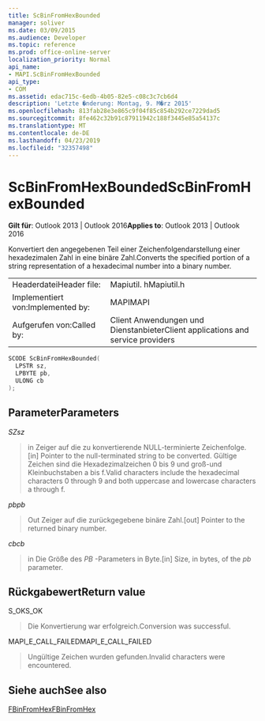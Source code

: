 ```yaml
---
title: ScBinFromHexBounded
manager: soliver
ms.date: 03/09/2015
ms.audience: Developer
ms.topic: reference
ms.prod: office-online-server
localization_priority: Normal
api_name:
- MAPI.ScBinFromHexBounded
api_type:
- COM
ms.assetid: edac715c-6edb-4b05-82e5-c08c3c7cb6d4
description: 'Letzte �nderung: Montag, 9. M�rz 2015'
ms.openlocfilehash: 813fab28e3e865c9f04f85c854b292ce7229dad5
ms.sourcegitcommit: 8fe462c32b91c87911942c188f3445e85a54137c
ms.translationtype: MT
ms.contentlocale: de-DE
ms.lasthandoff: 04/23/2019
ms.locfileid: "32357498"
---
```

# <a name="scbinfromhexbounded"></a><span data-ttu-id="fa9b4-103">ScBinFromHexBounded</span><span class="sxs-lookup"><span data-stu-id="fa9b4-103">ScBinFromHexBounded</span></span>

  
  
<span data-ttu-id="fa9b4-104">**Gilt für**: Outlook 2013 | Outlook 2016</span><span class="sxs-lookup"><span data-stu-id="fa9b4-104">**Applies to**: Outlook 2013 | Outlook 2016</span></span> 
  
<span data-ttu-id="fa9b4-105">Konvertiert den angegebenen Teil einer Zeichenfolgendarstellung einer hexadezimalen Zahl in eine binäre Zahl.</span><span class="sxs-lookup"><span data-stu-id="fa9b4-105">Converts the specified portion of a string representation of a hexadecimal number into a binary number.</span></span> 
  
|||
|:-----|:-----|
|<span data-ttu-id="fa9b4-106">Headerdatei</span><span class="sxs-lookup"><span data-stu-id="fa9b4-106">Header file:</span></span>  <br/> |<span data-ttu-id="fa9b4-107">Mapiutil. h</span><span class="sxs-lookup"><span data-stu-id="fa9b4-107">Mapiutil.h</span></span>  <br/> |
|<span data-ttu-id="fa9b4-108">Implementiert von:</span><span class="sxs-lookup"><span data-stu-id="fa9b4-108">Implemented by:</span></span>  <br/> |<span data-ttu-id="fa9b4-109">MAPI</span><span class="sxs-lookup"><span data-stu-id="fa9b4-109">MAPI</span></span>  <br/> |
|<span data-ttu-id="fa9b4-110">Aufgerufen von:</span><span class="sxs-lookup"><span data-stu-id="fa9b4-110">Called by:</span></span>  <br/> |<span data-ttu-id="fa9b4-111">Client Anwendungen und Dienstanbieter</span><span class="sxs-lookup"><span data-stu-id="fa9b4-111">Client applications and service providers</span></span>  <br/> |
   
```cpp
SCODE ScBinFromHexBounded(
  LPSTR sz,
  LPBYTE pb,
  ULONG cb
);
```

## <a name="parameters"></a><span data-ttu-id="fa9b4-112">Parameter</span><span class="sxs-lookup"><span data-stu-id="fa9b4-112">Parameters</span></span>

 <span data-ttu-id="fa9b4-113">_SZ_</span><span class="sxs-lookup"><span data-stu-id="fa9b4-113">_sz_</span></span>
  
> <span data-ttu-id="fa9b4-114">in Zeiger auf die zu konvertierende NULL-terminierte Zeichenfolge.</span><span class="sxs-lookup"><span data-stu-id="fa9b4-114">[in] Pointer to the null-terminated string to be converted.</span></span> <span data-ttu-id="fa9b4-115">Gültige Zeichen sind die Hexadezimalzeichen 0 bis 9 und groß-und Kleinbuchstaben a bis f.</span><span class="sxs-lookup"><span data-stu-id="fa9b4-115">Valid characters include the hexadecimal characters 0 through 9 and both uppercase and lowercase characters a through f.</span></span>
    
 <span data-ttu-id="fa9b4-116">_pb_</span><span class="sxs-lookup"><span data-stu-id="fa9b4-116">_pb_</span></span>
  
> <span data-ttu-id="fa9b4-117">Out Zeiger auf die zurückgegebene binäre Zahl.</span><span class="sxs-lookup"><span data-stu-id="fa9b4-117">[out] Pointer to the returned binary number.</span></span>
    
 <span data-ttu-id="fa9b4-118">_cb_</span><span class="sxs-lookup"><span data-stu-id="fa9b4-118">_cb_</span></span>
  
> <span data-ttu-id="fa9b4-119">in Die Größe des _PB_ -Parameters in Byte.</span><span class="sxs-lookup"><span data-stu-id="fa9b4-119">[in] Size, in bytes, of the  _pb_ parameter.</span></span> 
    
## <a name="return-value"></a><span data-ttu-id="fa9b4-120">Rückgabewert</span><span class="sxs-lookup"><span data-stu-id="fa9b4-120">Return value</span></span>

<span data-ttu-id="fa9b4-121">S_OK</span><span class="sxs-lookup"><span data-stu-id="fa9b4-121">S_OK</span></span>
  
> <span data-ttu-id="fa9b4-122">Die Konvertierung war erfolgreich.</span><span class="sxs-lookup"><span data-stu-id="fa9b4-122">Conversion was successful.</span></span>
    
<span data-ttu-id="fa9b4-123">MAPI_E_CALL_FAILED</span><span class="sxs-lookup"><span data-stu-id="fa9b4-123">MAPI_E_CALL_FAILED</span></span>
  
> <span data-ttu-id="fa9b4-124">Ungültige Zeichen wurden gefunden.</span><span class="sxs-lookup"><span data-stu-id="fa9b4-124">Invalid characters were encountered.</span></span>
    
## <a name="see-also"></a><span data-ttu-id="fa9b4-125">Siehe auch</span><span class="sxs-lookup"><span data-stu-id="fa9b4-125">See also</span></span>



[<span data-ttu-id="fa9b4-126">FBinFromHex</span><span class="sxs-lookup"><span data-stu-id="fa9b4-126">FBinFromHex</span></span>](fbinfromhex.md)

